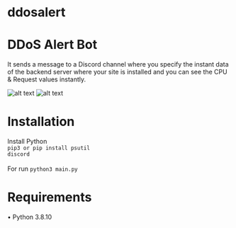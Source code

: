 # ddosalert

# DDoS Alert Bot
It sends a message to a Discord channel where you specify the instant data of the backend server where your site is installed and you can see the CPU & Request values instantly. 

![alt text](https://i.imgur.com/SUs1gmw.png) ![alt text](https://i.imgur.com/Q1cwUP7.png)

# Installation

Install Python <br>
<code>pip3 or pip install psutil discord</code><br><br>
For run <code>python3 main.py</code>



# Requirements
• Python 3.8.10
